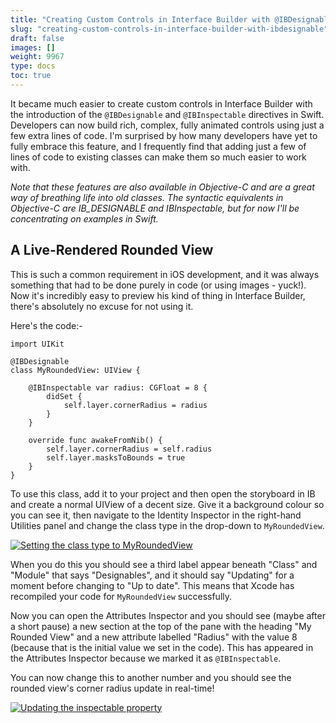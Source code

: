 ```yaml
---
title: "Creating Custom Controls in Interface Builder with @IBDesignable"
slug: "creating-custom-controls-in-interface-builder-with-ibdesignable"
draft: false
images: []
weight: 9967
type: docs
toc: true
---
```


It became much easier to create custom controls in Interface Builder with the introduction of the `@IBDesignable` and `@IBInspectable` directives in Swift. Developers can now build rich, complex, fully animated controls using just a few extra lines of code. I'm surprised by how many developers have yet to fully embrace this feature, and I frequently find that adding just a few of lines of code to existing classes can make them so much easier to work with.

*Note that these features are also available in Objective-C and are a great way of breathing life into old classes. The syntactic equivalents in Objective-C are IB_DESIGNABLE and IBInspectable, but for now I'll be concentrating on examples in Swift.*

## A Live-Rendered Rounded View
This is such a common requirement in iOS development, and it was always something that had to be done purely in code (or using images - yuck!). Now it's incredibly easy to preview his kind of thing in Interface Builder, there's absolutely no excuse for not using it.

Here's the code:-

    import UIKit
    
    @IBDesignable
    class MyRoundedView: UIView {
    
        @IBInspectable var radius: CGFloat = 8 {
            didSet {
                self.layer.cornerRadius = radius
            }
        }
        
        override func awakeFromNib() {
            self.layer.cornerRadius = self.radius
            self.layer.masksToBounds = true
        }
    }

To use this class, add it to your project and then open the storyboard in IB and create a normal UIView of a decent size. Give it a background colour so you can see it, then navigate to the Identity Inspector in the right-hand Utilities panel and change the class type in the drop-down to `MyRoundedView`. 

[![Setting the class type to MyRoundedView][1]][1]

When you do this you should see a third label appear beneath "Class" and "Module" that says "Designables", and it should say "Updating" for a moment before changing to "Up to date". This means that Xcode has recompiled your code for `MyRoundedView` successfully.

Now you can open the Attributes Inspector and you should see (maybe after a short pause) a new section at the top of the pane with the heading "My Rounded View" and a new attribute labelled "Radius" with the value 8 (because that is the initial value we set in the code). This has appeared in the Attributes Inspector because we marked it as `@IBInspectable`.

You can now change this to another number and you should see the rounded view's corner radius update in real-time!

[![Updating the inspectable property][2]][2]


  [1]: http://i.stack.imgur.com/MXBYU.jpg
  [2]: http://i.stack.imgur.com/Sx0pz.jpg

